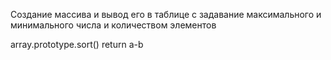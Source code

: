 Создание массива и вывод его в таблице
с задавание максимального и минимального числа и количеством элементов

array.prototype.sort() return a-b
